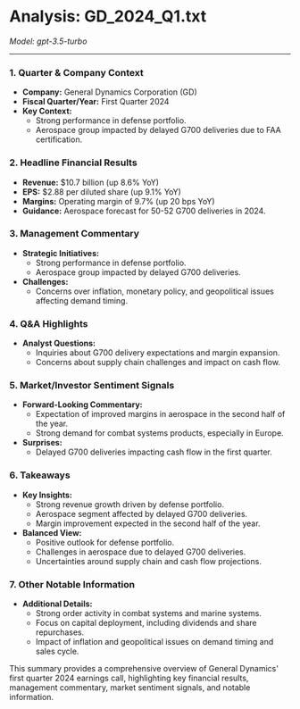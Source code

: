 # Analysis: GD_2024_Q1.txt

*Model: gpt-3.5-turbo*

---

### 1. Quarter & Company Context
- **Company:** General Dynamics Corporation (GD)
- **Fiscal Quarter/Year:** First Quarter 2024
- **Key Context:** 
  - Strong performance in defense portfolio.
  - Aerospace group impacted by delayed G700 deliveries due to FAA certification.

### 2. Headline Financial Results
- **Revenue:** $10.7 billion (up 8.6% YoY)
- **EPS:** $2.88 per diluted share (up 9.1% YoY)
- **Margins:** Operating margin of 9.7% (up 20 bps YoY)
- **Guidance:** Aerospace forecast for 50-52 G700 deliveries in 2024.

### 3. Management Commentary
- **Strategic Initiatives:**
  - Strong performance in defense portfolio.
  - Aerospace group impacted by delayed G700 deliveries.
- **Challenges:**
  - Concerns over inflation, monetary policy, and geopolitical issues affecting demand timing.

### 4. Q&A Highlights
- **Analyst Questions:**
  - Inquiries about G700 delivery expectations and margin expansion.
  - Concerns about supply chain challenges and impact on cash flow.

### 5. Market/Investor Sentiment Signals
- **Forward-Looking Commentary:**
  - Expectation of improved margins in aerospace in the second half of the year.
  - Strong demand for combat systems products, especially in Europe.
- **Surprises:**
  - Delayed G700 deliveries impacting cash flow in the first quarter.

### 6. Takeaways
- **Key Insights:**
  - Strong revenue growth driven by defense portfolio.
  - Aerospace segment affected by delayed G700 deliveries.
  - Margin improvement expected in the second half of the year.
- **Balanced View:**
  - Positive outlook for defense portfolio.
  - Challenges in aerospace due to delayed G700 deliveries.
  - Uncertainties around supply chain and cash flow projections.

### 7. Other Notable Information
- **Additional Details:**
  - Strong order activity in combat systems and marine systems.
  - Focus on capital deployment, including dividends and share repurchases.
  - Impact of inflation and geopolitical issues on demand timing and sales cycle.

This summary provides a comprehensive overview of General Dynamics' first quarter 2024 earnings call, highlighting key financial results, management commentary, market sentiment signals, and notable information.